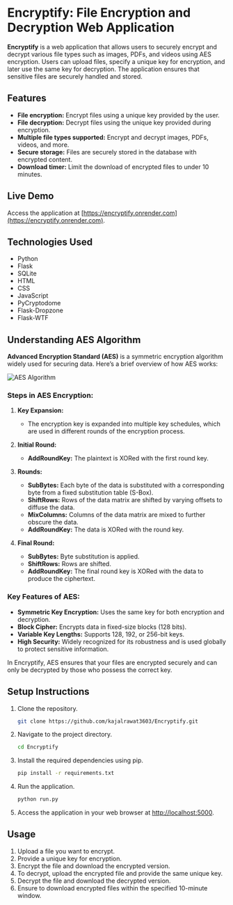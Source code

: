 # Encryptify: File Encryption and Decryption Web Application

**Encryptify** is a web application that allows users to securely encrypt and decrypt various file types such as images, PDFs, and videos using AES encryption. Users can upload files, specify a unique key for encryption, and later use the same key for decryption. The application ensures that sensitive files are securely handled and stored.

## Features

- **File encryption:** Encrypt files using a unique key provided by the user.
- **File decryption:** Decrypt files using the unique key provided during encryption.
- **Multiple file types supported:** Encrypt and decrypt images, PDFs, videos, and more.
- **Secure storage:** Files are securely stored in the database with encrypted content.
- **Download timer:** Limit the download of encrypted files to under 10 minutes.

## Live Demo

Access the application at [https://encryptify.onrender.com](https://encryptify.onrender.com).

## Technologies Used

- Python
- Flask
- SQLite
- HTML
- CSS
- JavaScript
- PyCryptodome
- Flask-Dropzone
- Flask-WTF

## Understanding AES Algorithm

**Advanced Encryption Standard (AES)** is a symmetric encryption algorithm widely used for securing data. Here’s a brief overview of how AES works:

![AES Algorithm](https://github.com/user-attachments/assets/de74aa53-aef0-4a07-9d80-ea791d543734)


### Steps in AES Encryption:

1. **Key Expansion:**
   - The encryption key is expanded into multiple key schedules, which are used in different rounds of the encryption process.

2. **Initial Round:**
   - **AddRoundKey:** The plaintext is XORed with the first round key.

3. **Rounds:**
   - **SubBytes:** Each byte of the data is substituted with a corresponding byte from a fixed substitution table (S-Box).
   - **ShiftRows:** Rows of the data matrix are shifted by varying offsets to diffuse the data.
   - **MixColumns:** Columns of the data matrix are mixed to further obscure the data.
   - **AddRoundKey:** The data is XORed with the round key.

4. **Final Round:**
   - **SubBytes:** Byte substitution is applied.
   - **ShiftRows:** Rows are shifted.
   - **AddRoundKey:** The final round key is XORed with the data to produce the ciphertext.

### Key Features of AES:

- **Symmetric Key Encryption:** Uses the same key for both encryption and decryption.
- **Block Cipher:** Encrypts data in fixed-size blocks (128 bits).
- **Variable Key Lengths:** Supports 128, 192, or 256-bit keys.
- **High Security:** Widely recognized for its robustness and is used globally to protect sensitive information.

In Encryptify, AES ensures that your files are encrypted securely and can only be decrypted by those who possess the correct key.

## Setup Instructions

1. Clone the repository.

    ```bash
    git clone https://github.com/kajalrawat3603/Encryptify.git
    ```

2. Navigate to the project directory.

    ```bash
    cd Encryptify
    ```

3. Install the required dependencies using pip.

    ```bash
    pip install -r requirements.txt
    ```

4. Run the application.

    ```bash
    python run.py
    ```

5. Access the application in your web browser at [http://localhost:5000](http://localhost:5000).

## Usage

1. Upload a file you want to encrypt.
2. Provide a unique key for encryption.
3. Encrypt the file and download the encrypted version.
4. To decrypt, upload the encrypted file and provide the same unique key.
5. Decrypt the file and download the decrypted version.
6. Ensure to download encrypted files within the specified 10-minute window.
